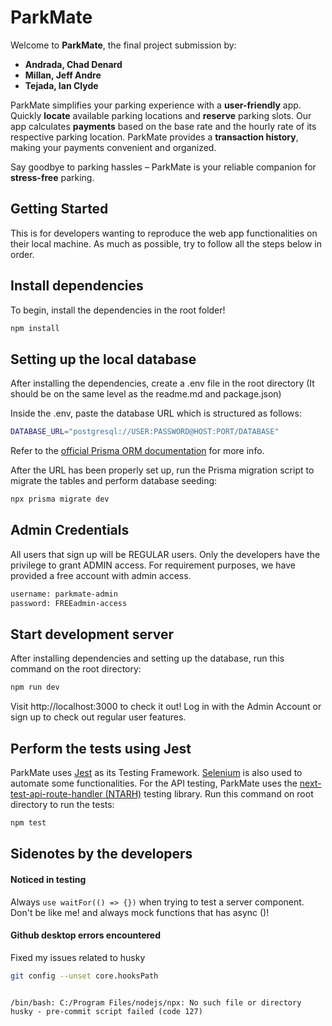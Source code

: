 # ParkMate

Welcome to **ParkMate**, the final project submission by:

- **Andrada, Chad Denard**
- **Millan, Jeff Andre**
- **Tejada, Ian Clyde**

ParkMate simplifies your parking experience with a **user-friendly** app. Quickly **locate** available parking locations and **reserve** parking slots. Our app calculates **payments** based on the base rate and the hourly rate of its respective parking location. ParkMate provides a **transaction history**, making your payments convenient and organized.

Say goodbye to parking hassles – ParkMate is your reliable companion for **stress-free** parking.

## Getting Started

This is for developers wanting to reproduce the web app functionalities on their local machine. As much as possible, try to follow all the steps below in order.

## Install dependencies

To begin, install the dependencies in the root folder!

```bash
npm install
```

## Setting up the local database

After installing the dependencies, create a .env file in the root directory (It should be on the same level as the readme.md and package.json)

Inside the .env, paste the database URL which is structured as follows:

```bash
DATABASE_URL="postgresql://USER:PASSWORD@HOST:PORT/DATABASE"
```

Refer to the [official Prisma ORM documentation](https://www.prisma.io/docs/orm/overview/databases/postgresql#connection-url) for more info.

After the URL has been properly set up, run the Prisma migration script to migrate the tables and perform database seeding:

```bash
npx prisma migrate dev
```

## Admin Credentials

All users that sign up will be REGULAR users. Only the developers have the privilege to grant ADMIN access. For requirement purposes, we have provided a free account with admin access.

```bash
username: parkmate-admin
password: FREEadmin-access
```

## Start development server

After installing dependencies and setting up the database, run this command on the root directory:

```bash
npm run dev
```

Visit http://localhost:3000 to check it out! Log in with the Admin Account or sign up to check out regular user features.

## Perform the tests using Jest

ParkMate uses [Jest](https://jestjs.io/) as its Testing Framework. [Selenium](https://www.selenium.dev/) is also used to automate some functionalities. For the API testing, ParkMate uses the [next-test-api-route-handler (NTARH)](https://github.com/Xunnamius/next-test-api-route-handler) testing library. Run this command on root directory to run the tests:

```bash
npm test
```

## Sidenotes by the developers

#### Noticed in testing

Always <code>use waitFor(() => {})</code> when trying to test a server component. Don't be like me! and always mock functions that has async ()!

#### Github desktop errors encountered

Fixed my issues related to husky
```bash
git config --unset core.hooksPath
```
<code>
/bin/bash: C:/Program Files/nodejs/npx: No such file or directory husky - pre-commit script failed (code 127)
</code>